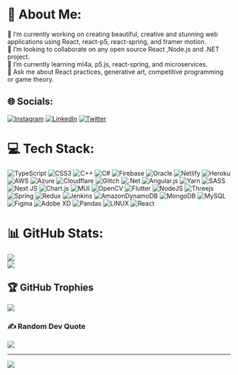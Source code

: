 # 💫 About Me:
🔭 I’m currently working on creating beautiful, creative and stunning web applications using React, react-p5, react-spring, and framer motion.<br>👯 I’m looking to collaborate on any open source React ,Node.js and .NET project.<br>🌱 I’m currently learning ml4a, p5.js, react-spring, and microservices.<br>💬 Ask me about React practices, generative art, competitive programming or game theory. 


## 🌐 Socials:
[![Instagram](https://img.shields.io/badge/Instagram-%23E4405F.svg?logo=Instagram&logoColor=white)](https://instagram.com/deep_chauhannn) [![LinkedIn](https://img.shields.io/badge/LinkedIn-%230077B5.svg?logo=linkedin&logoColor=white)](https://linkedin.com/in/https://www.linkedin.com/in/deep-chauhan-13a9481a0/) [![Twitter](https://img.shields.io/badge/Twitter-%231DA1F2.svg?logo=Twitter&logoColor=white)](https://twitter.com/deepchauhannn) 

# 💻 Tech Stack:
![TypeScript](https://img.shields.io/badge/typescript-%23007ACC.svg?style=flat-square&logo=typescript&logoColor=white) ![CSS3](https://img.shields.io/badge/css3-%231572B6.svg?style=flat-square&logo=css3&logoColor=white) ![C++](https://img.shields.io/badge/c++-%2300599C.svg?style=flat-square&logo=c%2B%2B&logoColor=white) ![C#](https://img.shields.io/badge/c%23-%23239120.svg?style=flat-square&logo=c-sharp&logoColor=white) ![Firebase](https://img.shields.io/badge/firebase-%23039BE5.svg?style=flat-square&logo=firebase) ![Oracle](https://img.shields.io/badge/Oracle-F80000?style=flat-square&logo=oracle&logoColor=white) ![Netlify](https://img.shields.io/badge/netlify-%23000000.svg?style=flat-square&logo=netlify&logoColor=#00C7B7) ![Heroku](https://img.shields.io/badge/heroku-%23430098.svg?style=flat-square&logo=heroku&logoColor=white) ![AWS](https://img.shields.io/badge/AWS-%23FF9900.svg?style=flat-square&logo=amazon-aws&logoColor=white) ![Azure](https://img.shields.io/badge/azure-%230072C6.svg?style=flat-square&logo=azure-devops&logoColor=white) ![Cloudflare](https://img.shields.io/badge/Cloudflare-F38020?style=flat-square&logo=Cloudflare&logoColor=white) ![Glitch](https://img.shields.io/badge/glitch-%233333FF.svg?style=flat-square&logo=glitch&logoColor=white) ![.Net](https://img.shields.io/badge/.NET-5C2D91?style=flat-square&logo=.net&logoColor=white) ![Angular.js](https://img.shields.io/badge/angular.js-%23E23237.svg?style=flat-square&logo=angularjs&logoColor=white) ![Yarn](https://img.shields.io/badge/yarn-%232C8EBB.svg?style=flat-square&logo=yarn&logoColor=white) ![SASS](https://img.shields.io/badge/SASS-hotpink.svg?style=flat-square&logo=SASS&logoColor=white) ![Next JS](https://img.shields.io/badge/Next-black?style=flat-square&logo=next.js&logoColor=white) ![Chart.js](https://img.shields.io/badge/chart.js-F5788D.svg?style=flat-square&logo=chart.js&logoColor=white) ![MUI](https://img.shields.io/badge/MUI-%230081CB.svg?style=flat-square&logo=material-ui&logoColor=white) ![OpenCV](https://img.shields.io/badge/opencv-%23white.svg?style=flat-square&logo=opencv&logoColor=white) ![Flutter](https://img.shields.io/badge/Flutter-%2302569B.svg?style=flat-square&logo=Flutter&logoColor=white) ![NodeJS](https://img.shields.io/badge/node.js-6DA55F?style=flat-square&logo=node.js&logoColor=white) ![Threejs](https://img.shields.io/badge/threejs-black?style=flat-square&logo=three.js&logoColor=white) ![Spring](https://img.shields.io/badge/spring-%236DB33F.svg?style=flat-square&logo=spring&logoColor=white) ![Redux](https://img.shields.io/badge/redux-%23593d88.svg?style=flat-square&logo=redux&logoColor=white) ![Jenkins](https://img.shields.io/badge/jenkins-%232C5263.svg?style=flat-square&logo=jenkins&logoColor=white) ![AmazonDynamoDB](https://img.shields.io/badge/Amazon%20DynamoDB-4053D6?style=flat-square&logo=Amazon%20DynamoDB&logoColor=white) ![MongoDB](https://img.shields.io/badge/MongoDB-%234ea94b.svg?style=flat-square&logo=mongodb&logoColor=white) ![MySQL](https://img.shields.io/badge/mysql-%2300f.svg?style=flat-square&logo=mysql&logoColor=white) 	![Figma](https://img.shields.io/badge/figma-%23F24E1E.svg?style=flat-square&logo=figma&logoColor=white) ![Adobe XD](https://img.shields.io/badge/Adobe%20XD-470137?style=flat-square&logo=Adobe%20XD&logoColor=#FF61F6) ![Pandas](https://img.shields.io/badge/pandas-%23150458.svg?style=flat-square&logo=pandas&logoColor=white) ![LINUX](https://img.shields.io/badge/Linux-FCC624?style=flat-square&logo=linux&logoColor=black) ![React](https://img.shields.io/badge/react-%2320232a.svg?style=flat-square&logo=react&logoColor=%2361DAFB)
# 📊 GitHub Stats:
![](https://github-readme-streak-stats.herokuapp.com/?user=DEEPCHAUHAN2002&theme=dark&hide_border=false)<br/>
![](https://github-readme-stats.vercel.app/api/top-langs/?username=DEEPCHAUHAN2002&theme=dark&hide_border=false&include_all_commits=false&count_private=false&layout=compact)

## 🏆 GitHub Trophies
![](https://github-profile-trophy.vercel.app/?username=DEEPCHAUHAN2002&theme=radical&no-frame=true&no-bg=true&margin-w=4)

### ✍️ Random Dev Quote
![](https://quotes-github-readme.vercel.app/api?type=horizontal&theme=radical)

---
[![](https://visitcount.itsvg.in/api?id=DEEPCHAUHAN2002&icon=0&color=0)](https://visitcount.itsvg.in)

<!-- Proudly created with GPRM ( https://gprm.itsvg.in ) -->
